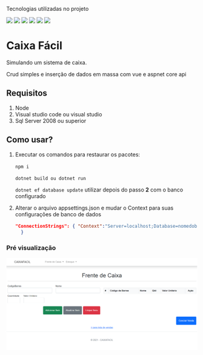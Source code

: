 Tecnologias utilizadas no projeto

<img src="https://img.shields.io/badge/Vue.js-35495E?style=for-the-badge&logo=vue.js&logoColor=4FC08D">&nbsp;<img src="https://img.shields.io/badge/HTML5-E34F26?style=for-the-badge&logo=html5&logoColor=white">&nbsp;<img src="https://img.shields.io/badge/CSS3-1572B6?style=for-the-badge&logo=css3&logoColor=white">&nbsp;<img src="https://img.shields.io/badge/Bootstrap-563D7C?style=for-the-badge&logo=bootstrap&logoColor=white">&nbsp;<img src="https://img.shields.io/badge/.NET-5C2D91?style=for-the-badge&logo=.net&logoColor=white">&nbsp;<img src="https://img.shields.io/badge/Microsoft_SQL_Server-CC2927?style=for-the-badge&logo=microsoft-sql-server&logoColor=white">

<h1>Caixa Fácil</h1>

Simulando um sistema de caixa.

Crud simples e inserção de dados em massa com vue e aspnet core api

## Requisitos

1. Node 
2. Visual studio code ou visual studio
3. Sql Server 2008 ou superior


<h2>Como usar?</h2>

1. Executar os comandos para restaurar os pacotes: 

   <code>npm i </code>

   <code>dotnet build ou dotnet run</code>

   <code>dotnet ef database update</code> utilizar depois do passo **2** com o banco configurado

2. Alterar o arquivo appsettings.json e mudar o Context para suas configurações de banco de dados

   ```json
   "ConnectionStrings": { "Context":"Server=localhost;Database=nomedobanco;Trusted_Connection=True;MultipleActiveResultSets=true;User ID=nomedeusuario;Password=senhadobanco;Integrated Security=False"
     }
   ```

   

<h3>Pré visualização</h3>

<img src="https://github.com/alex-silveira/caixa-facil/blob/master/img/preview.png?raw=true">